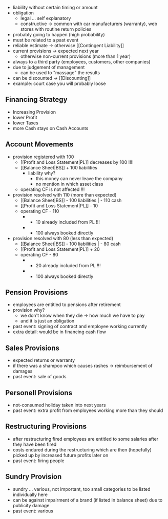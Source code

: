 - liability without certain timing or amount
- obligation
	- legal ... self explanatory
	- constructive -> common with car manufacturers (warranty), web stores with routine return policies
- probably going to happen (high probability)
- must be related to a past event
- reliable estimate -> otherwise [[Contingent Liability]]
- current provisions -> expected next year
	- otherwise non-current provisions (more than 1 year)
- always to a third party (employees, customers, other companies)
- due to judgement of management
	- can be used to "massage" the results
- can be discounted -> [[Discounting]]
- example: court case you will probably loose
## Financing Strategy
- Increasing Provision
- lower Profit
- lower Taxes 
- more Cash stays on Cash Accounts 
## Account Movements
- provision registered with 100
	- [[Profit and Loss Statement|PL]] decreases by 100 !!!!
	- [[Balance Sheet|BS]] + 100 liabilities
		- liability why? 
			- this money can never leave the company
			- no mention in which asset class
	- operating CF is not affected !!!
- provision resolved with 110 (more than expected)
	- [[Balance Sheet|BS]] - 100 liabilities | - 110 cash
	- [[Profit and Loss Statement|PL]] - 10
	- operating CF - 110
		- - 10 already included from PL !!!
		- - 100 always booked directly
- provision resolved with 80 (less than expected)
	- [[Balance Sheet|BS]] - 100 liabilities | - 80 cash
	- [[Profit and Loss Statement|PL]] + 20
	- operating CF - 80
		- + 20 already included from PL !!!
		- - 100 always booked directly
## Pension Provisions
- employees are entitled to pensions after retirement
- provision why?
	- we don't know when they die -> how much we have to pay
	- and it is just an obligation
- past event: signing of contract and employee working currently
- extra detail: would be in financing cash flow
## Sales Provisions
- expected returns or warranty
- if there was a shampoo which causes rashes -> reimbursement of damages
- past event: sale of goods
## Personell Provisions
- not-consumed holiday taken into next years
- past event: extra profit from employees working more than they should
## Restructuring Provisions
- after restructuring fired employees are entitled to some salaries after they have been fired
- costs endured during the restructuring which are then (hopefully) picked up by increased future profits later on
- past event: firing people
## Sundry Provision
- sundry ... various, not important, too small categories to be listed individually here
- can be against impairment of a brand (if listed in balance sheet) due to publicity damage
- past event: various